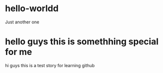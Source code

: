 # hello-worldd
Just another one

hello guys this is somethhing special for me
=======
hi guys 
this is a test story for learning github

